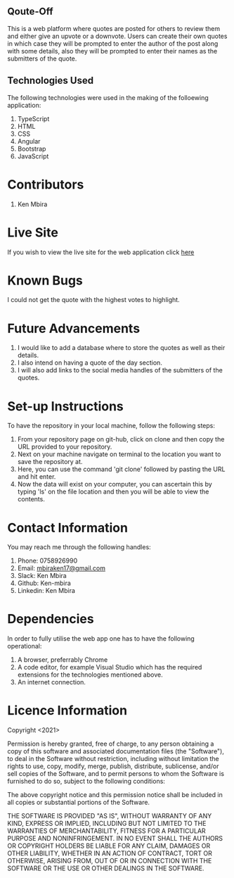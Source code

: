 ## Qoute-Off
This is a web platform where quotes are posted for others to review them and either give an upvote or a downvote. Users can create their own quotes in which case they will be prompted to enter the author of the post along with some details, also they will be prompted to enter their names as the submitters of the quote.

## Technologies Used
The following technologies were used in the making of the folloewing application:
1. TypeScript
2. HTML
3. CSS
4. Angular
5. Bootstrap
6. JavaScript

# Contributors
1. Ken Mbira

# Live Site
If you wish to view the live site for the web application click [here](https://ken-mbira.github.io/Quote-off/)

# Known Bugs
I could not get the quote with the highest votes to highlight.

# Future Advancements
1. I would like to add a database where to store the quotes as well as their details.
2. I also intend on having a quote of the day section.
3. I will also add links to the social media handles of the submitters of the quotes.

# Set-up Instructions
To have the repository in your local machine, follow the following steps:

1. From your repository page on git-hub, click on clone and then copy the URL provided to your repository.
2. Next on your machine navigate on terminal to the location you want to save the repository at.
3. Here, you can use the command 'git clone' followed by pasting the URL and hit enter.
4. Now the data will exist on your computer, you can ascertain this by typing 'ls' on the file location and then you will be able to view the contents.

# Contact Information
You may reach me through the following handles:
1. Phone: 0758926990
2. Email: mbiraken17@gmail.com
3. Slack: Ken Mbira
4. Github: Ken-mbira
5. Linkedin: Ken Mbira

# Dependencies
In order to fully utilise the web app one has to have the following operational:

1. A browser, preferrably Chrome
2. A code editor, for example Visual Studio which has the required extensions for the technologies mentioned above.
3. An internet connection.

# Licence Information
Copyright <2021> <COPYRIGHT Ken Mbira>

Permission is hereby granted, free of charge, to any person obtaining a copy of this software and associated documentation files (the "Software"), to deal in the Software without restriction, including without limitation the rights to use, copy, modify, merge, publish, distribute, sublicense, and/or sell copies of the Software, and to permit persons to whom the Software is furnished to do so, subject to the following conditions:

The above copyright notice and this permission notice shall be included in all copies or substantial portions of the Software.

THE SOFTWARE IS PROVIDED "AS IS", WITHOUT WARRANTY OF ANY KIND, EXPRESS OR IMPLIED, INCLUDING BUT NOT LIMITED TO THE WARRANTIES OF MERCHANTABILITY, FITNESS FOR A PARTICULAR PURPOSE AND NONINFRINGEMENT. IN NO EVENT SHALL THE AUTHORS OR COPYRIGHT HOLDERS BE LIABLE FOR ANY CLAIM, DAMAGES OR OTHER LIABILITY, WHETHER IN AN ACTION OF CONTRACT, TORT OR OTHERWISE, ARISING FROM, OUT OF OR IN CONNECTION WITH THE SOFTWARE OR THE USE OR OTHER DEALINGS IN THE SOFTWARE.